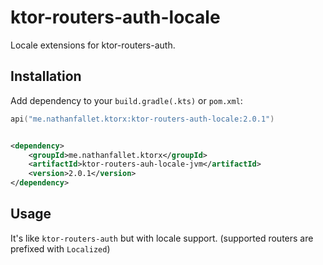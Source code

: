 # ktor-routers-auth-locale

Locale extensions for ktor-routers-auth.

## Installation

Add dependency to your `build.gradle(.kts)` or `pom.xml`:

```kotlin
api("me.nathanfallet.ktorx:ktor-routers-auth-locale:2.0.1")
```

```xml

<dependency>
    <groupId>me.nathanfallet.ktorx</groupId>
    <artifactId>ktor-routers-auh-locale-jvm</artifactId>
    <version>2.0.1</version>
</dependency>
```

## Usage

It's like `ktor-routers-auth` but with locale support. (supported routers are prefixed with `Localized`)

